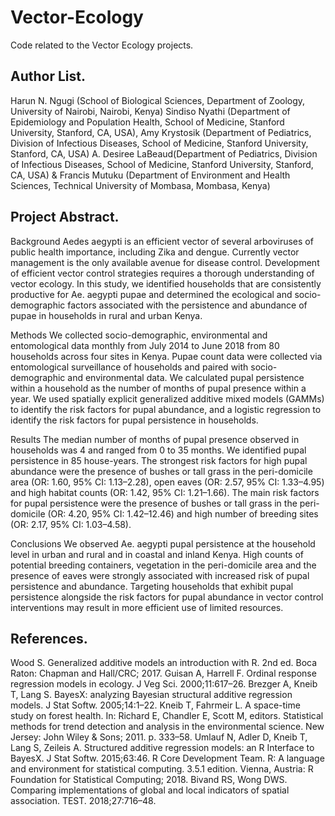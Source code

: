 # Vector-Ecology
Code related to the Vector Ecology projects. 

## Author List. 

Harun N. Ngugi (School of Biological Sciences, Department of Zoology, University of Nairobi, Nairobi, Kenya)
Sindiso Nyathi (Department of Epidemiology and Population Health, School of Medicine, Stanford University, Stanford, CA, USA), 
Amy Krystosik (Department of Pediatrics, Division of Infectious Diseases, School of Medicine, Stanford University, Stanford, CA, USA)
A. Desiree LaBeaud(Department of Pediatrics, Division of Infectious Diseases, School of Medicine, Stanford University, Stanford, CA, USA) & 
Francis Mutuku (Department of Environment and Health Sciences, Technical University of Mombasa, Mombasa, Kenya)

## Project Abstract. 

Background
Aedes aegypti is an efficient vector of several arboviruses of public health importance, including Zika and dengue. Currently vector management is the only available avenue for disease control. Development of efficient vector control strategies requires a thorough understanding of vector ecology. In this study, we identified households that are consistently productive for Ae. aegypti pupae and determined the ecological and socio-demographic factors associated with the persistence and abundance of pupae in households in rural and urban Kenya.

Methods
We collected socio-demographic, environmental and entomological data monthly from July 2014 to June 2018 from 80 households across four sites in Kenya. Pupae count data were collected via entomological surveillance of households and paired with socio-demographic and environmental data. We calculated pupal persistence within a household as the number of months of pupal presence within a year. We used spatially explicit generalized additive mixed models (GAMMs) to identify the risk factors for pupal abundance, and a logistic regression to identify the risk factors for pupal persistence in households.

Results
The median number of months of pupal presence observed in households was 4 and ranged from 0 to 35 months. We identified pupal persistence in 85 house-years. The strongest risk factors for high pupal abundance were the presence of bushes or tall grass in the peri-domicile area (OR: 1.60, 95% CI: 1.13–2.28), open eaves (OR: 2.57, 95% CI: 1.33–4.95) and high habitat counts (OR: 1.42, 95% CI: 1.21–1.66). The main risk factors for pupal persistence were the presence of bushes or tall grass in the peri-domicile (OR: 4.20, 95% CI: 1.42–12.46) and high number of breeding sites (OR: 2.17, 95% CI: 1.03–4.58).

Conclusions
We observed Ae. aegypti pupal persistence at the household level in urban and rural and in coastal and inland Kenya. High counts of potential breeding containers, vegetation in the peri-domicile area and the presence of eaves were strongly associated with increased risk of pupal persistence and abundance. Targeting households that exhibit pupal persistence alongside the risk factors for pupal abundance in vector control interventions may result in more efficient use of limited resources.

## References.

Wood S. Generalized additive models an introduction with R. 2nd ed. Boca Raton: Chapman and Hall/CRC; 2017.
Guisan A, Harrell F. Ordinal response regression models in ecology. J Veg Sci. 2000;11:617–26.
Brezger A, Kneib T, Lang S. BayesX: analyzing Bayesian structural additive regression models. J Stat Softw. 2005;14:1–22.
Kneib T, Fahrmeir L. A space-time study on forest health. In: Richard E, Chandler E, Scott M, editors. Statistical methods for trend detection and analysis in the environmental science. New Jersey: John Wiley & Sons; 2011. p. 333–58.
Umlauf N, Adler D, Kneib T, Lang S, Zeileis A. Structured additive regression models: an R Interface to BayesX. J Stat Softw. 2015;63:46.
R Core Development Team. R: A language and environment for statistical computing. 3.5.1 edition. Vienna, Austria: R Foundation for Statistical Computing; 2018.
Bivand RS, Wong DWS. Comparing implementations of global and local indicators of spatial association. TEST. 2018;27:716–48.


